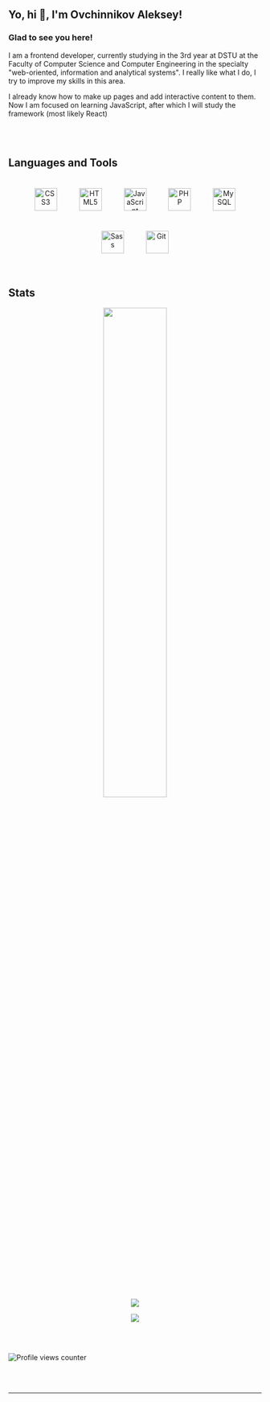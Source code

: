 ## Yo, hi 👋, I'm Ovchinnikov Aleksey!  
  

  
  



### Glad to see you here!  
I am a frontend developer, currently studying in the 3rd year at DSTU at the Faculty of Computer Science and Computer Engineering in the specialty "web-oriented, information and analytical systems". I really like what I do, I try to improve my skills in this area.

I already know how to make up pages and add interactive content to them. Now I am focused on learning JavaScript, after which I will study the framework (most likely React)  
  

<br/>  

</td></tr></table>  

<br/>  


## Languages and Tools  
<div align="center">  
<a href="https://www.w3schools.com/css/" target="_blank"><img style="margin: 20px" src="https://profilinator.rishav.dev/skills-assets/css3-original-wordmark.svg" alt="CSS3" height="45" /></a>  
<a href="https://en.wikipedia.org/wiki/HTML5" target="_blank"><img style="margin: 20px" src="https://profilinator.rishav.dev/skills-assets/html5-original-wordmark.svg" alt="HTML5" height="45" /></a>  
<a href="https://www.javascript.com/" target="_blank"><img style="margin: 20px" src="https://profilinator.rishav.dev/skills-assets/javascript-original.svg" alt="JavaScript" height="45" /></a>  
<a href="https://www.php.net/" target="_blank"><img style="margin: 20px" src="https://profilinator.rishav.dev/skills-assets/php-original.svg" alt="PHP" height="45" /></a>  
<a href="https://www.mysql.com/" target="_blank"><img style="margin: 20px" src="https://profilinator.rishav.dev/skills-assets/mysql-original-wordmark.svg" alt="MySQL" height="45" /></a>  
<a href="https://sass-lang.com/" target="_blank"><img style="margin: 20px" src="https://profilinator.rishav.dev/skills-assets/sass-original.svg" alt="Sass" height="45" /></a>  
<a href="https://github.com/" target="_blank"><img style="margin: 20px" src="https://profilinator.rishav.dev/skills-assets/git-scm-icon.svg" alt="Git" height="45" /></a>  
</div>  

<br/>  


## Stats  
<div align="center">


<img src="https://github-readme-stats.vercel.app/api?username=Reclyed&show_icons=true&count_private=true&hide_border=true" align="center" style="width: 50%; margin-bottom: 10px;" />

<p align="center" >
    <a href="https://www.codewars.com/users/Reclyed">
      <img src="https://github.r2v.ch/codewars?user=Reclyed&stroke=%23BB432C" />
    </a>
</p>
<p align="center" >
    <a href="https://leetcode.com/gosheeesh/">
      <img src="https://leetcode.card.workers.dev/gosheeesh?theme=dark&font=source_code_pro&extension=null" />
    </a>
</p>

</div> 

<br/>  

  

<br/>  

![Profile views counter](https://komarev.com/ghpvc/?username=Reclyed&&style=flat-square)  
  

<br/>  


<br />

----
